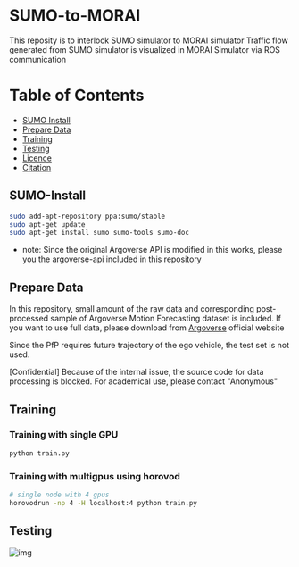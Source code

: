 # SUMO-to-MORAI

This reposity is to interlock SUMO simulator to MORAI simulator
Traffic flow generated from SUMO simulator is visualized in MORAI Simulator via ROS communication


Table of Contents
=================
  * [SUMO Install](#SUMO-install)
  * [Prepare Data](#Prepare-Data)
  * [Training](#Training)
  * [Testing](#testing)
  * [Licence](#licence)
  * [Citation](#citation)



## SUMO-Install
```sh
sudo add-apt-repository ppa:sumo/stable
sudo apt-get update
sudo apt-get install sumo sumo-tools sumo-doc
```

* note: Since the original Argoverse API is modified in this works, please you the argoverse-api included in this repository

## Prepare Data
In this repository, small amount of the raw data and corresponding post-processed sample of Argoverse Motion Forecasting dataset is included.
If you want to use full data, please download from [Argoverse](https://www.argoverse.org/tasks.html#forecasting-link) official website

Since the PfP requires future trajectory of the ego vehicle, the test set is not used.

[Confidential] Because of the internal issue, the source code for data processing is blocked.
For academical use, please contact "Anonymous"

## Training
### Training with single GPU
```sh
python train.py
```

### Training with multigpus using horovod
```sh
# single node with 4 gpus
horovodrun -np 4 -H localhost:4 python train.py
```

## Testing

![img](misc/fig4.png)



